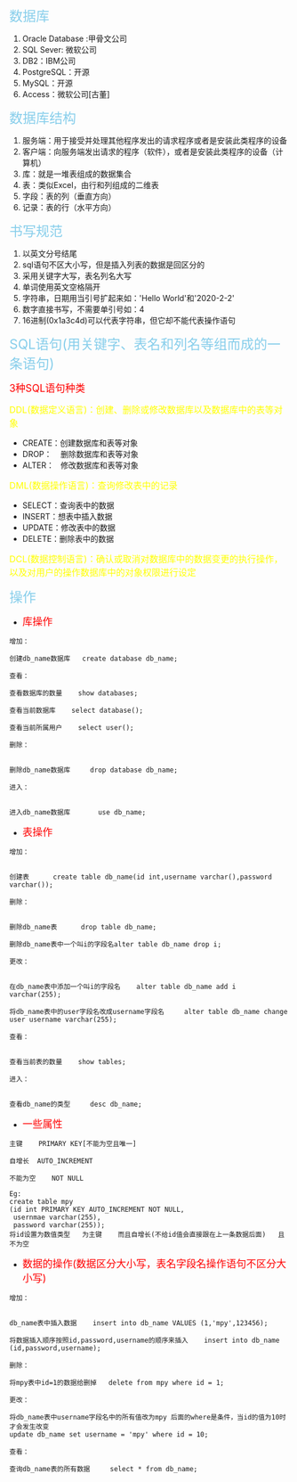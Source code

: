 <font size = 5 color = skyblue>数据库</font>

1. Oracle Database :甲骨文公司
2. SQL Sever: 微软公司
3. DB2：IBM公司
4. PostgreSQL：开源
5. MySQL：开源
6. Access：微软公司[古董]

<font size = 5 color = skyblue>数据库结构</font>

1. 服务端：用于接受并处理其他程序发出的请求程序或者是安装此类程序的设备
2. 客户端：向服务端发出请求的程序（软件），或者是安装此类程序的设备（计算机）
3. 库：就是一堆表组成的数据集合
4. 表：类似Excel，由行和列组成的二维表
5. 字段：表的列（垂直方向）
6. 记录：表的行（水平方向）

<font size = 5 color = skyblue>书写规范</font>
1. 以英文分号结尾
2. sql语句不区大小写，但是插入列表的数据是回区分的
3. 采用关键字大写，表名列名大写
4. 单词使用英文空格隔开
5. 字符串，日期用当引号扩起来如：'Hello World'和'2020-2-2'
6. 数字直接书写，不需要单引号如：4
7. 16进制(0x1a3c4d)可以代表字符串，但它却不能代表操作语句

<font size = 5 color = skyblue>SQL语句(用关键字、表名和列名等组而成的一条语句)</font>

<font size =4  color = red>3种SQL语句种类</font>

<font size = 3 color = yellow> DDL(数据定义语言)：创建、删除或修改数据库以及数据库中的表等对象</font>
 - CREATE：创建数据库和表等对象
 - DROP：&nbsp;&nbsp;&nbsp;&nbsp;删除数据库和表等对象
 - ALTER： &nbsp;&nbsp;修改数据库和表等对象

<font size = 3 color = yellow> DML(数据操作语言)：查询修改表中的记录</font>

 - SELECT：查询表中的数据
 - INSERT：想表中插入数据
 - UPDATE：修改表中的数据
 - DELETE：删除表中的数据

<font size = 3 color = yellow> DCL(数据控制语言)：确认或取消对数据库中的数据变更的执行操作，以及对用户的操作数据库中的对象权限进行设定</font>

<font size = 5 color = skyblue>操作</font>

 - <font size = 4 color = red>库操作</font>

```
增加：

创建db_name数据库   create database db_name;

查看：

查看数据库的数量    show databases;

查看当前数据库    select database();

查看当前所属用户    select user();

删除：


删除db_name数据库     drop database db_name;

进入：


进入db_name数据库       use db_name;
```

  - <font size = 4 color = red>表操作</font>

```
增加：


创建表      create table db_name(id int,username varchar(),password varchar());

删除：


删除db_name表      drop table db_name;

删除db_name表中一个叫i的字段名alter table db_name drop i; 

更改：


在db_name表中添加一个叫i的字段名    alter table db_name add i varchar(255);

将db_name表中的user字段名改成username字段名     alter table db_name change user username varchar(255);

查看：


查看当前表的数量    show tables;

进入：


查看db_name的类型     desc db_name;
```
 - <font size = 4 color = red>一些属性</font>
```
主键    PRIMARY KEY[不能为空且唯一]

自增长  AUTO_INCREMENT

不能为空    NOT NULL

Eg:
create table mpy
(id int PRIMARY KEY AUTO_INCREMENT NOT NULL,
 usernmae varchar(255),
 password varchar(255));
将id设置为数值类型   为主键    而且自增长(不给id值会直接跟在上一条数据后面)   且不为空
```

 - <font size = 4 color = red>数据的操作(数据区分大小写，表名字段名操作语句不区分大小写)</font>

```
增加：


db_name表中插入数据    insert into db_name VALUES (1,'mpy',123456);

将数据插入顺序按照id,password,username的顺序来插入    insert into db_name (id,password,username);

删除：

将mpy表中id=1的数据给删掉   delete from mpy where id = 1;

更改：

将db_name表中username字段名中的所有值改为mpy 后面的where是条件，当id的值为10时才会发生改变
update db_name set username = 'mpy' where id = 10;

查看：

查询db_name表的所有数据     select * from db_name;
```